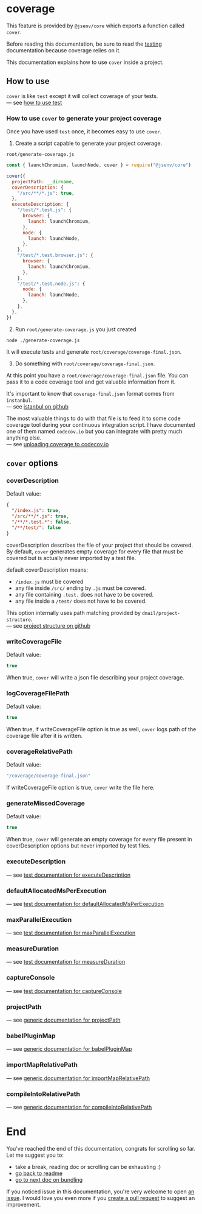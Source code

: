 # coverage

This feature is provided by `@jsenv/core` which exports a function called `cover`.<br />

Before reading this documentation, be sure to read the [testing](../testing/testing.md) documentation because coverage relies on it.

This documentation explains how to use `cover` inside a project.

## How to use

`cover` is like `test` except it will collect coverage of your tests.<br />
— see [how to use test](../testing/testing.md#how-to-use)

### How to use `cover` to generate your project coverage

Once you have used `test` once, it becomes easy to use `cover`.

1. Create a script capable to generate your project coverage.<br />

`root/generate-coverage.js`

```js
const { launchChromium, launchNode, cover } = require("@jsenv/core")

cover({
  projectPath: __dirname,
  coverDescription: {
    "/src/**/*.js": true,
  },
  executeDescription: {
    "/test/*.test.js": {
      browser: {
        launch: launchChromium,
      },
      node: {
        launch: launchNode,
      },
    },
    "/test/*.test.browser.js": {
      browser: {
        launch: launchChromium,
      },
    },
    "/test/*.test.node.js": {
      node: {
        launch: launchNode,
      },
    },
  },
})
```

2. Run `root/generate-coverage.js` you just created

```shell
node ./generate-coverage.js
```

It will execute tests and generate `root/coverage/coverage-final.json`.

3. Do something with `root/coverage/coverage-final.json`.

At this point you have a `root/coverage/coverage-final.json` file. You can pass it to a code coverage tool and get valuable information from it.<br />

It's important to know that `coverage-final.json` format comes from `instanbul`.<br />
— see [istanbul on github](https://github.com/gotwarlost/istanbul)

The most valuable things to do with that file is to feed it to some code coverage tool during your continuous integration script.
I have documented one of them named `codecov.io` but you can integrate with pretty much anything else.<br />
— see [uploading coverage to codecov.io](./uploading-coverage-to-codecov.md)

## `cover` options

### coverDescription

Default value:

```json
{
  "/index.js": true,
  "/src/**/*.js": true,
  "/**/*.test.*": false,
  "/**/test/": false
}
```

coverDescription describes the file of your project that should be covered.<br />
By default, `cover` generates empty coverage for every file that must be covered but is actually never imported by a test file.<br />

default coverDescription means:

- `/index.js` must be covered
- any file inside `/src/` ending by `.js` must be covered.
- any file containing `.test.` does not have to be covered.
- any file inside a `/test/` does not have to be covered.

This option internally uses path matching provided by `dmail/project-structure`.<br />
— see [project structure on github](https://github.com/dmail/project-structure)

### writeCoverageFile

Default value:

```js
true
```

When true, `cover` will write a json file describing your project coverage.

### logCoverageFilePath

Default value:

```js
true
```

When true, if writeCoverageFile option is true as well, `cover` logs path of the coverage file after it is written.

### coverageRelativePath

Default value:

```js
"/coverage/coverage-final.json"
```

If writeCoverageFile option is true, `cover` write the file here.

### generateMissedCoverage

Default value:

```js
true
```

When true, `cover` will generate an empty coverage for every file present in coverDescription options but never imported by test files.

### executeDescription

— see [test documentation for executeDescription](../testing/testing.md#executedescription)

### defaultAllocatedMsPerExecution

— see [test documentation for defaultAllocatedMsPerExecution](../testing/testing.md#defaultallocatedmsperexecution)

### maxParallelExecution

— see [test documentation for maxParallelExecution](../testing/testing.md#maxparallelexecution)

### measureDuration

— see [test documentation for measureDuration](../testing/testing.md#measureduration)

### captureConsole

— see [test documentation for captureConsole](../testing/testing.md#captureconsole)

### projectPath

— see [generic documentation for projectPath](../shared-options/shared-options.md#projectpath)

### babelPluginMap

— see [generic documentation for babelPluginMap](../shared-options/shared-options.md#babelpluginmap)

### importMapRelativePath

— see [generic documentation for importMapRelativePath](../shared-options/shared-options.md#importmaprelativepath)

### compileIntoRelativePath

— see [generic documentation for compileIntoRelativePath](../shared-options/shared-options.md#compileintorelativepath)

# End

You've reached the end of this documentation, congrats for scrolling so far.<br />
Let me suggest you to:

- take a break, reading doc or scrolling can be exhausting :)
- [go back to readme](../../README.md#what-jsenv-can-do-)
- [go to next doc on bundling](../bundling/bundling.md)

If you noticed issue in this documentation, you're very welcome to open [an issue](https://github.com/jsenv/jsenv-core/issues). I would love you even more if you [create a pull request](https://github.com/jsenv/jsenv-core/pulls) to suggest an improvement.
